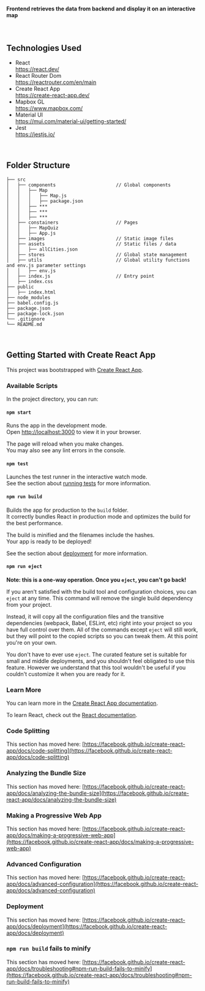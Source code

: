 #### Frontend retrieves the data from backend and display it on an interactive map
  
&emsp; 

## Technologies Used

- React\
  <https://react.dev/>
- React Router Dom\
  <https://reactrouter.com/en/main>
- Create React App\
  <https://create-react-app.dev/>
- Mapbox GL\
  <https://www.mapbox.com/>
- Material UI\
  <https://mui.com/material-ui/getting-started/>
- Jest\
  <https://jestjs.io/>

&emsp;

## Folder Structure
```
├── src      
│   ├── components                      // Global components
│   │   ├── Map  
│   │   │   ├── Map.js  
│   │   │   ├── package.json  
│   │   ├── ***  
│   │   ├── ***
│   │   ├── ***
│   ├── constainers                     // Pages
│   │   ├── MapQuiz  
│   │   ├── App.js  
│   ├── images                          // Static image files
│   ├── assets                          // Static files / data
│   │   ├── allCities.json  
│   ├── stores                          // Global state management
│   ├── utils                           // Global utility functions and env.js parameter settings 
│   │   ├── env.js          
│   ├── index.js                        // Entry point
│   ├── index.css  
├── public  
│   ├── index.html  
├── node_modules
├── babel.config.js 
├── package.json  
├── package-lock.json   
└── .gitignore  
└── README.md   
```

&emsp;

## Getting Started with Create React App

This project was bootstrapped with [Create React App](https://github.com/facebook/create-react-app).

### Available Scripts

In the project directory, you can run:

#### `npm start`

Runs the app in the development mode.\
Open [http://localhost:3000](http://localhost:3000) to view it in your browser.

The page will reload when you make changes.\
You may also see any lint errors in the console.

#### `npm test`

Launches the test runner in the interactive watch mode.\
See the section about [running tests](https://facebook.github.io/create-react-app/docs/running-tests) for more information.

#### `npm run build`

Builds the app for production to the `build` folder.\
It correctly bundles React in production mode and optimizes the build for the best performance.

The build is minified and the filenames include the hashes.\
Your app is ready to be deployed!

See the section about [deployment](https://facebook.github.io/create-react-app/docs/deployment) for more information.

#### `npm run eject`

**Note: this is a one-way operation. Once you `eject`, you can't go back!**

If you aren't satisfied with the build tool and configuration choices, you can `eject` at any time. This command will remove the single build dependency from your project.

Instead, it will copy all the configuration files and the transitive dependencies (webpack, Babel, ESLint, etc) right into your project so you have full control over them. All of the commands except `eject` will still work, but they will point to the copied scripts so you can tweak them. At this point you're on your own.

You don't have to ever use `eject`. The curated feature set is suitable for small and middle deployments, and you shouldn't feel obligated to use this feature. However we understand that this tool wouldn't be useful if you couldn't customize it when you are ready for it.

### Learn More

You can learn more in the [Create React App documentation](https://facebook.github.io/create-react-app/docs/getting-started).

To learn React, check out the [React documentation](https://reactjs.org/).

### Code Splitting

This section has moved here: [https://facebook.github.io/create-react-app/docs/code-splitting](https://facebook.github.io/create-react-app/docs/code-splitting)

### Analyzing the Bundle Size

This section has moved here: [https://facebook.github.io/create-react-app/docs/analyzing-the-bundle-size](https://facebook.github.io/create-react-app/docs/analyzing-the-bundle-size)

### Making a Progressive Web App

This section has moved here: [https://facebook.github.io/create-react-app/docs/making-a-progressive-web-app](https://facebook.github.io/create-react-app/docs/making-a-progressive-web-app)

### Advanced Configuration

This section has moved here: [https://facebook.github.io/create-react-app/docs/advanced-configuration](https://facebook.github.io/create-react-app/docs/advanced-configuration)

### Deployment

This section has moved here: [https://facebook.github.io/create-react-app/docs/deployment](https://facebook.github.io/create-react-app/docs/deployment)

### `npm run build` fails to minify

This section has moved here: [https://facebook.github.io/create-react-app/docs/troubleshooting#npm-run-build-fails-to-minify](https://facebook.github.io/create-react-app/docs/troubleshooting#npm-run-build-fails-to-minify)
